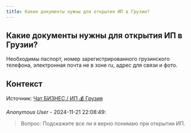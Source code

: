 ```yaml
---
title: Какие документы нужны для открытия ИП в Грузии?
---
```


## Какие документы нужны для открытия ИП в Грузии?

Необходимы паспорт, номер зарегистрированного грузинского телефона, электронная почта не в зоне ru, адрес для связи и фото.

## Контекст

Источник: [Чат БИЗНЕС / ИП 💰 Грузия](https://t.me/ip_ge)

_Anonymous User_ - 2024-11-21 22:08:49:

> Вопрос: Подскажите все ли я верно понимаю при открытии ИП.
